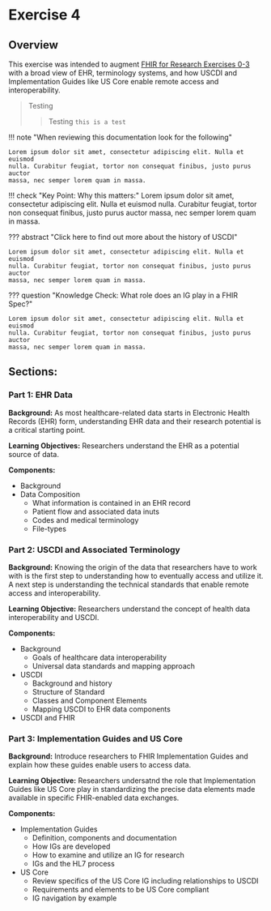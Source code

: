 # Exercise 4

## Overview

This exercise was intended to augment [FHIR for Research Exercises 0-3](https://github.com/mitre/fhir-exercises) with a broad view of EHR, terminology systems, and how USCDI and Implementation Guides like US Core enable remote access and interoperability.

> Testing
>> Testing
`this is a test`

!!! note "When reviewing this documentation look for the following"

    Lorem ipsum dolor sit amet, consectetur adipiscing elit. Nulla et euismod
    nulla. Curabitur feugiat, tortor non consequat finibus, justo purus auctor
    massa, nec semper lorem quam in massa.

!!! check "Key Point: Why this matters:"
    Lorem ipsum dolor sit amet, consectetur adipiscing elit. Nulla et euismod
    nulla. Curabitur feugiat, tortor non consequat finibus, justo purus auctor
    massa, nec semper lorem quam in massa.

??? abstract "Click here to find out more about the history of USCDI"

    Lorem ipsum dolor sit amet, consectetur adipiscing elit. Nulla et euismod
    nulla. Curabitur feugiat, tortor non consequat finibus, justo purus auctor
    massa, nec semper lorem quam in massa.


??? question "Knowledge Check: What role does an IG play in a FHIR Spec?"

    Lorem ipsum dolor sit amet, consectetur adipiscing elit. Nulla et euismod
    nulla. Curabitur feugiat, tortor non consequat finibus, justo purus auctor
    massa, nec semper lorem quam in massa.

## Sections:

### Part 1: EHR Data

**Background:** As most healthcare-related data starts in Electronic Health Records (EHR) form, understanding EHR data and their research potential is a critical starting point.

**Learning Objectives:** Researchers understand the EHR as a potential source of data.

**Components:**

* Background
* Data Composition
  * What information is contained in an EHR record
  * Patient flow and associated data inuts
  * Codes and medical terminology
  * File-types

### Part 2: USCDI and Associated Terminology

**Background:** Knowing the origin of the data that researchers have to work with is the first step to understanding how to eventually access and utilize it. A next step is understanding the technical standards that enable remote access and interoperability.

**Learning Objective:** Researchers understand the concept of health data interoperability and USCDI.

**Components:**

* Background
  * Goals of healthcare data interoperability
  * Universal data standards and mapping approach
* USCDI
  * Background and history
  * Structure of Standard
  * Classes and Component Elements
  * Mapping USCDI to EHR data components
* USCDI and FHIR


### Part 3: Implementation Guides and US Core

**Background:** Introduce researchers to FHIR Implementation Guides and explain how these guides enable users to access data.

**Learning Objective:** Researchers undersatnd the role that Implementation Guides like US Core play in standardizing the precise data elements made available in specific FHIR-enabled data exchanges.

**Components:**

* Implementation Guides
  * Definition, components and documentation
  * How IGs are developed
  * How to examine and utilize an IG for research
  * IGs and the HL7 process
* US Core
  * Review specifics of the US Core IG including relationships to USCDI
  * Requirements and elements to be US Core compliant
  * IG navigation by example
